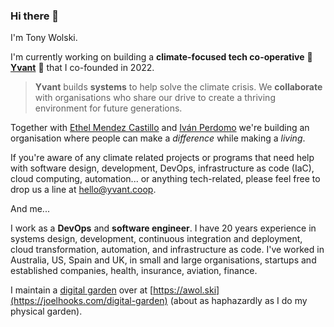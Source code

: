 ### Hi there 👋

I'm Tony Wolski.

I'm currently working on building a **climate-focused tech co-operative** 🌱 **[Yvant](https://yvant.coop)** 🌱 that I co-founded in 2022.

> **Yvant** builds **systems** to help solve the climate crisis. We **collaborate** with organisations who share our drive to create a thriving environment for future generations.

Together with [Ethel Mendez Castillo](https://www.ethelmendezcastillo.com/) and [Iván Perdomo](https://perdomo.me) we're building an organisation where people can make a *difference* while making a *living*.

If you're aware of any climate related projects or programs that need help with software design, development, DevOps, infrastructure as code (IaC), cloud computing, automation... or anything tech-related, please feel free to drop us a line at [hello@yvant.coop](mailto:hello@yvant.coop).

And me...

I work as a **DevOps** and **software engineer**. I have 20 years experience in systems design, development, continuous integration and deployment, cloud transformation, automation, and infrastructure as code. I've worked in Australia, US, Spain and UK, in small and large organisations, startups and established companies, health, insurance, aviation, finance.

I maintain a [digital garden](https://joelhooks.com/digital-garden) over at [https://awol.ski](https://joelhooks.com/digital-garden) (about as haphazardly as I do my physical garden).
